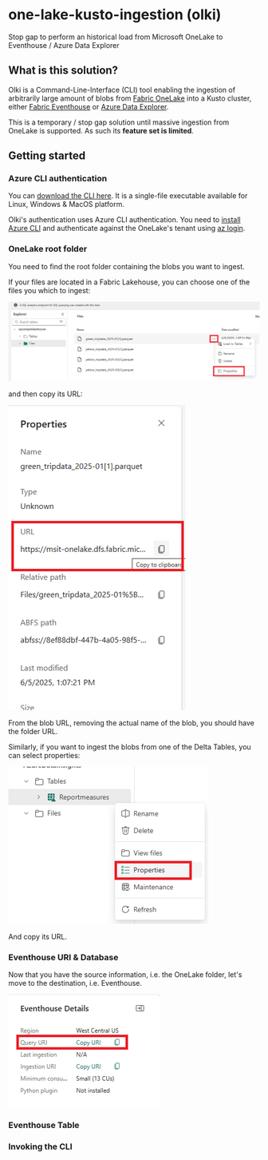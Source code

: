 # one-lake-kusto-ingestion (olki)

Stop gap to perform an historical load from Microsoft OneLake to Eventhouse / Azure Data Explorer

##  What is this solution?

Olki is a Command-Line-Interface (CLI) tool enabling the ingestion of arbitrarily large amount of blobs from [Fabric OneLake](https://learn.microsoft.com/en-us/fabric/onelake/onelake-overview) into a Kusto cluster, either [Fabric Eventhouse](https://learn.microsoft.com/en-us/fabric/real-time-intelligence/eventhouse) or [Azure Data Explorer](https://learn.microsoft.com/en-us/azure/data-explorer/data-explorer-overview).

This is a temporary / stop gap solution until massive ingestion from OneLake is supported.  As such its **feature set is limited**.

##  Getting started

### Azure CLI authentication

You can [download the CLI here](https://github.com/microsoft/one-lake-kusto-ingestion/releases).  It is a single-file executable available for Linux, Windows & MacOS platform.

Olki's authentication uses Azure CLI authentication.  You need to [install Azure CLI](https://learn.microsoft.com/en-us/cli/azure/install-azure-cli) and authenticate against the OneLake's tenant using [az login](https://learn.microsoft.com/en-us/cli/azure/authenticate-azure-cli).

### OneLake root folder

You need to find the root folder containing the blobs you want to ingest.

If your files are located in a Fabric Lakehouse, you can choose one of the files you which to ingest:

![File Properties](documentation/media/Files-Properties.png)

and then copy its URL:

![File Properties](documentation/media/Blob-Url.png)

From the blob URL, removing the actual name of the blob, you should have the folder URL.

Similarly, if you want to ingest the blobs from one of the Delta Tables, you can select properties:

![File Properties](documentation/media/Table-Properties.png)

And copy its URL.

### Eventhouse URI & Database

Now that you have the source information, i.e. the OneLake folder, let's move to the destination, i.e. Eventhouse.

![Eventhouse details](documentation/media/Eventhouse-Details.png)



### Eventhouse Table

### Invoking the CLI